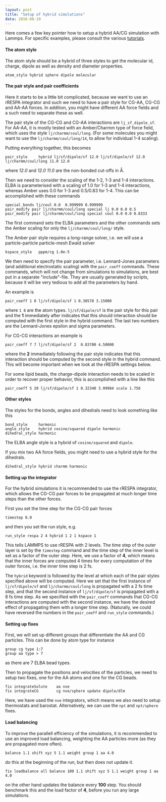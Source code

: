 ```yaml
---
layout: post
title: "Setup of hybrid simulations"
data: 2016-08-10
---
```


Here comes a few key pointer how to setup a hybrid AA/CG simulation with Lammps. For specific examples,
please consult the various [tutorials](https://github.com/SGenheden/Elba/tree/master/Hybrid-tutorials).


#### The atom style

The atom style should be a hybrid of three styles to get the molecular id, charge, dipole as well as density and diameter properties.

    atom_style hybrid sphere dipole molecular

#### The pair style and pair coefficients

Here it starts to be a little bit complicated, because we want to use an rRESPA integrator and such we need to have a pair style for CG-AA, CG-CG and AA-AA forces. In addition, you might have different AA force fields and a such need to separate these as well.

The pair style of the CG-CG and CG-AA interactions are `lj_sf_dipole_sf`. For AA-AA, it is mostly tested with an Amber/Charmm type of force field, which uses the style `lj/charmm/coul/long`. (For some molecules you might want to use the `lj/charmm/coul/long/14`, to allow for individual 1-4 scaling).

Putting everything together, this becomes

    pair_style     hybrid lj/sf/dipole/sf 12.0 lj/sf/dipole/sf 12.0 lj/charmm/coul/long 11.0 12.0

where _12.0_ and _12.0 11.0_ are the non-bonded cut-offs in Å.

Then we need to consider the scaling of the 1-2, 1-3 and 1-4 interactions. ELBA is parameterised with a scaling of 1.0 for 1-3 and 1-4 interactions, whereas Amber uses 0.0 for 1-3 and 0.5/0.83 for 1-4. This can be accomplished with these commands

    special_bonds lj/coul 0.0  0.999999 0.999999
    pair_modify pair lj/charmm/coul/long special lj 0.0 0.0 0.5
    pair_modify pair lj/charmm/coul/long special coul 0.0 0.0 0.8333

The first command sets the ELBA parameters and the other commands sets the Amber scaling for only the `lj/charmm/coul/long/` style.

The Amber pair style requires a long-range solver, i.e. we will use a particle-particle particle-mesh Ewald solver

    kspace_style   pppm/cg 1.0e-5

We then need to specify the pair parameter, i.e. Lennard-Jones parameters (and additional electrostatic scaling) with the `pair_coeff` commands. These commands, which will not change from simulations to simulations, are best put in a separate "include"-file. They are usually generated by scripts, because it will be very tedious to add all the parameters by hand.

An example is

    pair_coeff 1 8 lj/sf/dipole/sf 1 0.30578 3.15000

where `1 8` are the atom types. `lj/sf/dipole/sf` is the pair style for this pair and the **1** immediately after indicates that this should interaction should be computed with the first style in the hybrid command. The last two numbers are the Lennard-Jones epsilon and sigma parameters.

For CG-CG interactions an example is

    pair_coeff 7 7 lj/sf/dipole/sf 2  0.83700 4.50000

where the **2** immediately following the pair style indicates that this interaction should be computed by the second style in the hybrid command. This will become important when we look at the rRESPA settings below.

For some lipid beads, the charge-dipole interaction needs to be scaled in order to recover proper behavior, this is accomplished with a line like this

    pair_coeff 5 20 lj/sf/dipole/sf 1 0.32340 3.99984 scale 1.750

#### Other styles

The styles for the bonds, angles and dihedrals need to look something like this

    bond_style     harmonic
    angle_style    hybrid cosine/squared dipole harmonic
    dihedral_style harmonic

The ELBA angle style is a hybrid of `cosine/squared` and `dipole`.

If you mix two AA force fields, you might need to use a hybrid style for the dihedrals.

    dihedral_style hybrid charmm harmonic

#### Setting up the integrator

For the hybrid simulations it is recommended to use the rRESPA integrator, which allows the CG-CG pair forces to be propagated at much longer time steps than the other forces.

First you set the time step for the CG-CG pair forces

    timestep 8.0

and then you set the run style, e.g.

    run_style respa 2 4 hybrid 1 2 1 kspace 1

This tells LAMMPS to use rRESPA with 2 levels. The time step of the outer layer is set by the `timestep` command and the time step of the inner level is set as a factor of the outer step. Here, we use a factor of **4**, which means that the inner forces are computed 4 times for every computation of the outer forces, i.e. the inner time step is 2 fs.

The `hybrid` keyword is followed by the level at which each of the pair styles specified above will be computed. Here we set that the first instance of `lj/sf/dipole/sf` and `lj/charmm/coul/long` is propagated with a 2 fs time step, and that the second instance of `lj/sf/dipole/sf` is propagated with a 8 fs time step. As we specified with the `pair_coeff` commands that CG-CG interactions are computed with the second instance, we have the desired effect of propagating them with a longer time step. (Naturally, we could have reversed the numbers in the `pair_coeff` and `run_style` commands.)

#### Setting up fixes

First, we will set up different groups that differentiate the AA and CG particles. This can be done by atom type for instance

    group cg type 1:7
    group aa type > 7

as there are 7 ELBA bead types.

Then to propagate the positions and velocities of the particles, we need to setup two fixes, one for the AA atoms and one for the CG beads.

    fix integrateSolute    aa nve
    fix integrateCG        cg nve/sphere update dipole/dlm

Here, we have used the `nve` integrators, which means we also need to setup thermostats and barostat. Alternatively, we can use the `npt` and `npt/sphere` fixes.

#### Load balancing

To improve the parallell efficiency of the simulations, it is recommended to use an improved load balancing, weighting the AA particles more (as they are propagated more often).

    balance 1.1 shift xyz 5 1.1 weight group 1 aa 4.0

do this at the beginning of the run, but then does not update it.

    fix loadbalance all balance 100 1.1 shift xyz 5 1.1 weight group 1 aa 4.0

on the other hand updates the balance every **100** step. You should benchmark this and the load factor of **4**, before you run any large simulations.
